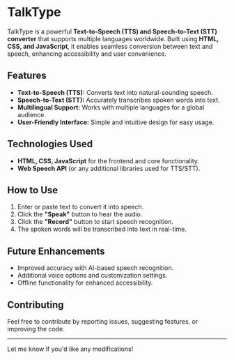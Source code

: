 # TalkType  

TalkType is a powerful **Text-to-Speech (TTS) and Speech-to-Text (STT) converter** that supports multiple languages worldwide. Built using **HTML, CSS, and JavaScript**, it enables seamless conversion between text and speech, enhancing accessibility and user convenience.  

## Features  
- **Text-to-Speech (TTS):** Converts text into natural-sounding speech.  
- **Speech-to-Text (STT):** Accurately transcribes spoken words into text.  
- **Multilingual Support:** Works with multiple languages for a global audience.  
- **User-Friendly Interface:** Simple and intuitive design for easy usage.  

## Technologies Used  
- **HTML, CSS, JavaScript** for the frontend and core functionality.  
- **Web Speech API** (or any additional libraries used for TTS/STT).  

## How to Use  
1. Enter or paste text to convert it into speech.  
2. Click the **"Speak"** button to hear the audio.  
3. Click the **"Record"** button to start speech recognition.  
4. The spoken words will be transcribed into text in real-time.  

## Future Enhancements  
- Improved accuracy with AI-based speech recognition.  
- Additional voice options and customization settings.  
- Offline functionality for enhanced accessibility.  

## Contributing  
Feel free to contribute by reporting issues, suggesting features, or improving the code.  


---

Let me know if you'd like any modifications!
